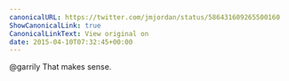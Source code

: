 ```yaml
---
canonicalURL: https://twitter.com/jmjordan/status/586431609265500160
ShowCanonicalLink: true
CanonicalLinkText: View original on
date: 2015-04-10T07:32:45+00:00
---
```

@garrily That makes sense.
